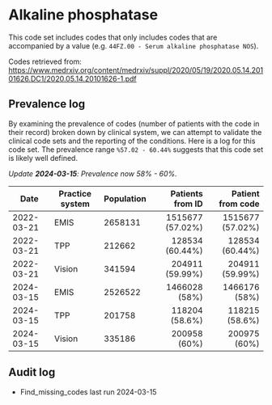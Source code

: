 # Alkaline phosphatase

This code set includes codes that only includes codes that are accompanied by a value (e.g. `44FZ.00 - Serum alkaline phosphatase NOS`).

Codes retrieved from: https://www.medrxiv.org/content/medrxiv/suppl/2020/05/19/2020.05.14.20101626.DC1/2020.05.14.20101626-1.pdf

## Prevalence log

By examining the prevalence of codes (number of patients with the code in their record) broken down by clinical system, we can attempt to validate the clinical code sets and the reporting of the conditions. Here is a log for this code set. The prevalence range `%57.02 - 60.44%` suggests that this code set is likely well defined.

_Update **2024-03-15**: Prevalence now 58% - 60%._

| Date       | Practice system | Population | Patients from ID | Patient from code |
| ---------- | --------------- | ---------- | ---------------: | ----------------: |
| 2022-03-21 | EMIS            | 2658131    | 1515677 (57.02%) |  1515677 (57.02%) |
| 2022-03-21 | TPP             | 212662     |  128534 (60.44%) |   128534 (60.44%) |
| 2022-03-21 | Vision          | 341594     |  204911 (59.99%) |   204911 (59.99%) |
| 2024-03-15 | EMIS            | 2526522    |    1466028 (58%) |     1466176 (58%) |
| 2024-03-15 | TPP             | 201758     |   118204 (58.6%) |    118215 (58.6%) |
| 2024-03-15 | Vision          | 335186     |     200958 (60%) |      200975 (60%) |

## Audit log

- Find_missing_codes last run 2024-03-15
